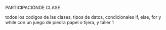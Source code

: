 PARTICIPACIÓNDE CLASE 

todos los codigos de las clases, tipos de datos, condicionales if, else, for y while con un juego de piedra papel o tijera, y taller 1
